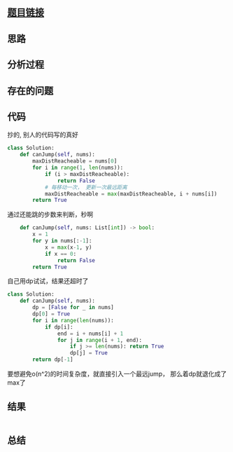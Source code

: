 [//]: # (@Author  : xu.junpeng)
[//]: # (@Time    : 2020/6/21 1:07 上午)
## [题目链接](https://leetcode.com/problems/jump-game/)

## 思路

## 分析过程

## 存在的问题

## 代码
抄的, 别人的代码写的真好
```python
class Solution:
    def canJump(self, nums):
        maxDistReacheable = nums[0]
        for i in range(1, len(nums)):
            if (i > maxDistReacheable):
                return False
            # 每移动一次， 更新一次最远距离
            maxDistReacheable = max(maxDistReacheable, i + nums[i])
        return True

```
 
通过还能跳的步数来判断，秒啊
```python
    def canJump(self, nums: List[int]) -> bool:
        x = 1
        for y in nums[:-1]:
            x = max(x-1, y)
            if x == 0:
                return False
        return True
```

自己用dp试试，结果还超时了
```python
class Solution:
    def canJump(self, nums):
        dp = [False for _ in nums]
        dp[0] = True
        for i in range(len(nums)):
            if dp[i]:
                end = i + nums[i] + 1
                for j in range(i + 1, end):
                    if j >= len(nums): return True
                    dp[j] = True
        return dp[-1]
```
要想避免o(n^2)的时间复杂度，就直接引入一个最远jump， 那么着dp就退化成了max了
## 结果
```

```
## 总结

